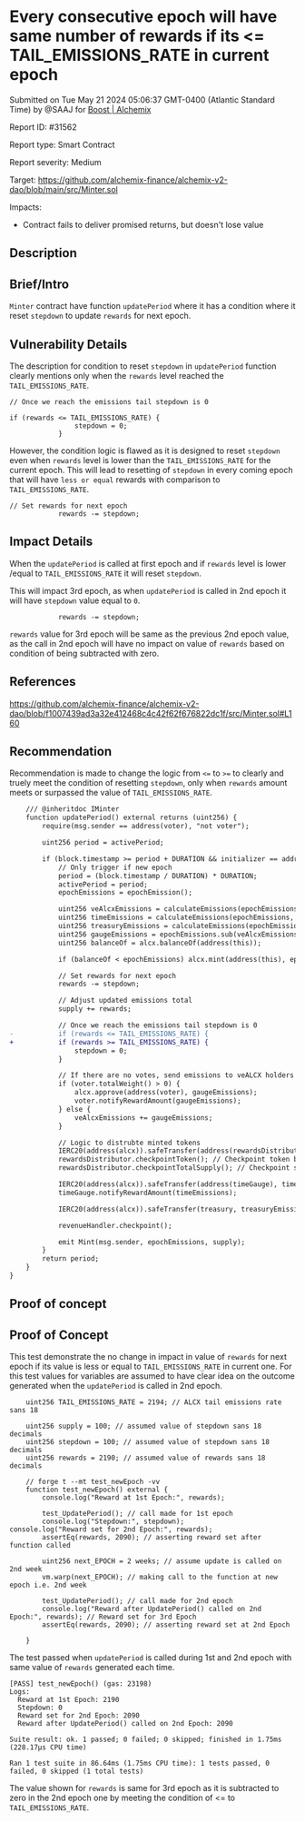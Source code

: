 
# Every consecutive epoch will have same number of rewards if its <= TAIL_EMISSIONS_RATE in current epoch

Submitted on Tue May 21 2024 05:06:37 GMT-0400 (Atlantic Standard Time) by @SAAJ for [Boost | Alchemix](https://immunefi.com/bounty/alchemix-boost/)

Report ID: #31562

Report type: Smart Contract

Report severity: Medium

Target: https://github.com/alchemix-finance/alchemix-v2-dao/blob/main/src/Minter.sol

Impacts:
- Contract fails to deliver promised returns, but doesn't lose value

## Description
## Brief/Intro
```Minter``` contract have function ```updatePeriod``` where it has a condition where it reset ```stepdown``` to update ```rewards``` for next epoch.

## Vulnerability Details
The description for condition to reset ```stepdown``` in ```updatePeriod``` function clearly mentions only when the ```rewards``` level reached the ```TAIL_EMISSIONS_RATE```.
```
// Once we reach the emissions tail stepdown is 0

if (rewards <= TAIL_EMISSIONS_RATE) {
                stepdown = 0;
            }
``` 
However, the condition logic is flawed as it is designed to reset ```stepdown``` even when 
```rewards``` level is lower than the ```TAIL_EMISSIONS_RATE``` for the current epoch.
This will lead to resetting of ```stepdown``` in every coming epoch that will have ```less or equal``` rewards with comparison to ```TAIL_EMISSIONS_RATE```.
```
// Set rewards for next epoch
            rewards -= stepdown;
```
## Impact Details
When the ```updatePeriod``` is called at first epoch and if ```rewards``` level is lower /equal to ```TAIL_EMISSIONS_RATE``` it will reset ```stepdown```.

This will impact 3rd epoch, as when ```updatePeriod``` is called in 2nd epoch it will have ```stepdown``` value equal to ```0```. 
```
            rewards -= stepdown;
```
```rewards``` value for 3rd epoch will be same as the previous 2nd epoch value, as the call in 2nd epoch will have no impact on value of ```rewards``` based on condition of being subtracted with zero.

## References
https://github.com/alchemix-finance/alchemix-v2-dao/blob/f1007439ad3a32e412468c4c42f62f676822dc1f/src/Minter.sol#L160

## Recommendation

Recommendation is made to change the logic from ```<=``` to ```>=``` to clearly and truely meet the condition of resetting ```stepdown```, only when ```rewards``` amount meets or surpassed the value of ```TAIL_EMISSIONS_RATE```.
```diff
    /// @inheritdoc IMinter
    function updatePeriod() external returns (uint256) {
        require(msg.sender == address(voter), "not voter");

        uint256 period = activePeriod;

        if (block.timestamp >= period + DURATION && initializer == address(0)) {
            // Only trigger if new epoch
            period = (block.timestamp / DURATION) * DURATION;
            activePeriod = period;
            epochEmissions = epochEmission();

            uint256 veAlcxEmissions = calculateEmissions(epochEmissions, veAlcxEmissionsRate);
            uint256 timeEmissions = calculateEmissions(epochEmissions, timeEmissionsRate);
            uint256 treasuryEmissions = calculateEmissions(epochEmissions, treasuryEmissionsRate);
            uint256 gaugeEmissions = epochEmissions.sub(veAlcxEmissions).sub(timeEmissions).sub(treasuryEmissions);
            uint256 balanceOf = alcx.balanceOf(address(this));

            if (balanceOf < epochEmissions) alcx.mint(address(this), epochEmissions - balanceOf);

            // Set rewards for next epoch
            rewards -= stepdown;

            // Adjust updated emissions total
            supply += rewards;

            // Once we reach the emissions tail stepdown is 0
-           if (rewards <= TAIL_EMISSIONS_RATE) {
+           if (rewards >= TAIL_EMISSIONS_RATE) {
                stepdown = 0;
            }

            // If there are no votes, send emissions to veALCX holders
            if (voter.totalWeight() > 0) {
                alcx.approve(address(voter), gaugeEmissions);
                voter.notifyRewardAmount(gaugeEmissions);
            } else {
                veAlcxEmissions += gaugeEmissions;
            }

            // Logic to distrubte minted tokens
            IERC20(address(alcx)).safeTransfer(address(rewardsDistributor), veAlcxEmissions);
            rewardsDistributor.checkpointToken(); // Checkpoint token balance that was just minted in rewards distributor
            rewardsDistributor.checkpointTotalSupply(); // Checkpoint supply

            IERC20(address(alcx)).safeTransfer(address(timeGauge), timeEmissions);
            timeGauge.notifyRewardAmount(timeEmissions);

            IERC20(address(alcx)).safeTransfer(treasury, treasuryEmissions);

            revenueHandler.checkpoint();

            emit Mint(msg.sender, epochEmissions, supply);
        }
        return period;
    }
}
```


        
## Proof of concept
## Proof of Concept
This test demonstrate the no change in impact in value of ```rewards``` for next epoch if its value is less or equal to ```TAIL_EMISSIONS_RATE``` in current one.
For this test values for variables are assumed to have clear idea on the outcome generated when the ```updatePeriod``` is called in 2nd epoch.
```
    uint256 TAIL_EMISSIONS_RATE = 2194; // ALCX tail emissions rate sans 18

    uint256 supply = 100; // assumed value of stepdown sans 18 decimals
    uint256 stepdown = 100; // assumed value of stepdown sans 18 decimals
    uint256 rewards = 2190; // assumed value of rewards sans 18 decimals

    // forge t --mt test_newEpoch -vv
    function test_newEpoch() external {
        console.log("Reward at 1st Epoch:", rewards);

        test_UpdatePeriod(); // call made for 1st epoch
        console.log("Stepdown:", stepdown);
console.log("Reward set for 2nd Epoch:", rewards);
        assertEq(rewards, 2090); // asserting reward set after function called

        uint256 next_EPOCH = 2 weeks; // assume update is called on 2nd week
        vm.warp(next_EPOCH); // making call to the function at new epoch i.e. 2nd week

        test_UpdatePeriod(); // call made for 2nd epoch
        console.log("Reward after UpdatePeriod() called on 2nd Epoch:", rewards); // Reward set for 3rd Epoch
        assertEq(rewards, 2090); // asserting reward set at 2nd Epoch

    }
 ```
The test passed when ```updatePeriod``` is called during 1st and 2nd epoch with same value of ```rewards``` generated each time.
```
[PASS] test_newEpoch() (gas: 23198)
Logs:
  Reward at 1st Epoch: 2190
  Stepdown: 0
  Reward set for 2nd Epoch: 2090
  Reward after UpdatePeriod() called on 2nd Epoch: 2090

Suite result: ok. 1 passed; 0 failed; 0 skipped; finished in 1.75ms (228.17µs CPU time)

Ran 1 test suite in 86.64ms (1.75ms CPU time): 1 tests passed, 0 failed, 0 skipped (1 total tests)
```

The value shown for ```rewards``` is same for 3rd epoch as it is subtracted to zero in the 2nd epoch one by meeting the condition of <= to ```TAIL_EMISSIONS_RATE```.



